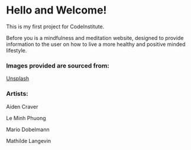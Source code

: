 # Hello and Welcome!

This is my first project for CodeInstitute. 

Before you is a mindfulness and meditation website, designed to provide information to the user on how to live a more healthy and positive minded lifestyle. 

### Images provided are sourced from:
<a href='https://unsplash.com' target='_blank'>Unsplash</a>
### Artists: 
Aiden Craver

Le Minh Phuong

Mario Dobelmann

Mathilde Langevin